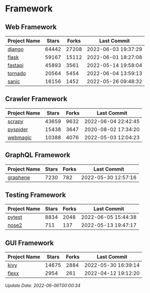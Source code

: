 # Framework

## Web Framework
| Project Name | Stars | Forks | Last Commit |
| ------------ | ----- | ----- | ----------- |
| [django](https://github.com/django/django) | 64442 | 27208 | 2022-06-03 19:37:29 |
| [flask](https://github.com/pallets/flask) | 59167 | 15112 | 2022-06-01 18:27:08 |
| [fastapi](https://github.com/tiangolo/fastapi) | 45893 | 3561 | 2022-05-14 19:58:04 |
| [tornado](https://github.com/tornadoweb/tornado) | 20564 | 5454 | 2022-06-04 13:59:13 |
| [sanic](https://github.com/sanic-org/sanic) | 16156 | 1452 | 2022-05-26 09:48:32 |

## Crawler Framework
| Project Name | Stars | Forks | Last Commit |
| ------------ | ----- | ----- | ----------- |
| [scrapy](https://github.com/scrapy/scrapy) | 43659 | 9632 | 2022-06-04 22:42:45 |
| [pyspider](https://github.com/binux/pyspider) | 15438 | 3647 | 2020-08-02 17:34:20 |
| [webmagic](https://github.com/code4craft/webmagic) | 10388 | 4076 | 2022-05-03 12:04:23 |

## GraphQL Framework
| Project Name | Stars | Forks | Last Commit |
| ------------ | ----- | ----- | ----------- |
| [graphene](https://github.com/graphql-python/graphene) | 7230 | 782 | 2022-05-30 12:57:16 |

## Testing Framework
| Project Name | Stars | Forks | Last Commit |
| ------------ | ----- | ----- | ----------- |
| [pytest](https://github.com/pytest-dev/pytest) | 8834 | 2048 | 2022-06-05 15:44:38 |
| [nose2](https://github.com/nose-devs/nose2) | 711 | 137 | 2022-05-13 19:47:17 |

## GUI Framework
| Project Name | Stars | Forks | Last Commit |
| ------------ | ----- | ----- | ----------- |
| [kivy](https://github.com/kivy/kivy) | 14675 | 2884 | 2022-05-30 16:39:14 |
| [flexx](https://github.com/flexxui/flexx) | 2954 | 261 | 2022-04-12 19:12:20 |

*Update Date: 2022-06-06T00:00:34*